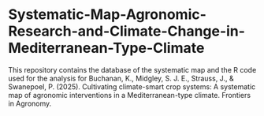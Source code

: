 # Systematic-Map-Agronomic-Research-and-Climate-Change-in-Mediterranean-Type-Climate
This repository contains the database of the systematic map and the R code used for the analysis for Buchanan, K., Midgley, S. J. E., Strauss, J., & Swanepoel, P. (2025). Cultivating climate-smart crop systems: A systematic map of agronomic interventions in a Mediterranean-type climate. Frontiers in Agronomy.
